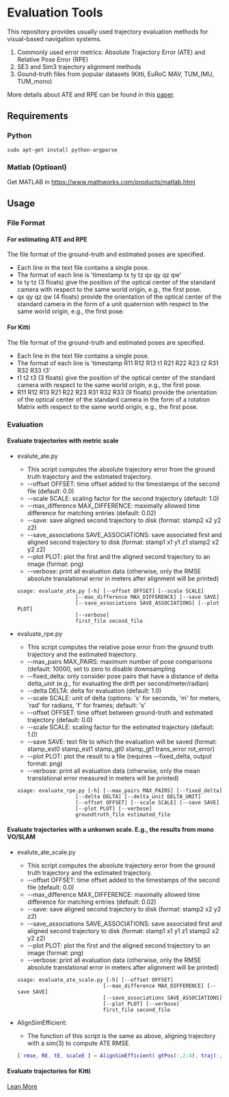 # Evaluation Tools


This repository provides usually used trajectory evaluation methods for visual-based navigation systems.

1. Commonly used error metrics: Absolute Trajectory Error (ATE) and Relative Pose Error (RPE)
2. SE3 and Sim3 trajectory alignment methods 
3. Gound-truth files from popular datasets (Kitti, EuRoC MAV, TUM_IMU, TUM_mono)

More details about ATE and RPE can be found in this [paper](https://ieeexplore.ieee.org/abstract/document/6385773/).

## Requirements

### Python 

```shell
sudo apt-get install python-argparse
```

### Matlab (Optioanl)

Get MATLAB in <https://www.mathworks.com/products/matlab.html>

## Usage

### File Format

#### For estimating ATE and RPE

The file format of the ground-truth and estimated poses are specified.

- Each line in the text file contains a single pose.
- The format of each line is 'timestamp tx ty tz qx qy qz qw'
- tx ty tz (3 floats) give the position of the optical center of the standard camera with respect to the same world origin, e.g., the first pose.
- qx qy qz qw (4 floats) provide the orientation of the optical center of the standard camera in the form of a unit quaternion with respect to the same world origin, e.g., the first pose.

#### For Kitti

The file format of the ground-truth and estimated poses are specified.

- Each line in the text file contains a single pose.
- The format of each line is 'timestamp R11 R12 R13 t1 R21 R22 R23 t2 R31 R32 R33 t3'
- t1 t2 t3 (3 floats) give the position of the optical center of the standard camera with respect to the same world origin, e.g., the first pose.
- R11 R12 R13 R21 R22 R23 R31 R32 R33 (9 floats) provide the orientation of the optical center of the standard camera in the form of a rotation Matrix with respect to the same world origin, e.g., the first pose.

### Evaluation

#### Evaluate trajectories with metric scale

- evalute_ate.py
    - This script computes the absolute trajectory error from the ground truth trajectory and the estimated trajectory. 
    - --offset OFFSET: time offset added to the timestamps of the second file (default: 0.0)
    - --scale SCALE: scaling factor for the second trajectory (default: 1.0)
    - --max_difference MAX_DIFFERENCE: maximally allowed time difference for matching entries (default: 0.02)
    - --save: save aligned second trajectory to disk (format: stamp2 x2 y2 z2)
    - --save_associations SAVE_ASSOCIATIONS: save associated first and aligned second trajectory to disk (format: stamp1 x1 y1 z1 stamp2 x2 y2 z2)
    - --plot PLOT: plot the first and the aligned second trajectory to an image (format: png)
    - --verbose: print all evaluation data (otherwise, only the RMSE absolute translational error in meters after alignment will be printed)

    ``` shell
    usage: evaluate_ate.py [-h] [--offset OFFSET] [--scale SCALE]
                       [--max_difference MAX_DIFFERENCE] [--save SAVE]
                       [--save_associations SAVE_ASSOCIATIONS] [--plot PLOT]
                       [--verbose]
                       first_file second_file
    ```

- evaluate_rpe.py
    - This script computes the relative pose error from the ground truth trajectory and the estimated trajectory. 
    - --max_pairs MAX_PAIRS: maximum number of pose comparisons (default: 10000, set to zero to disable downsampling
    - --fixed_delta: only consider pose pairs that have a distance of delta delta_unit (e.g., for evaluating the drift per second/meter/radian)
    - --delta DELTA: delta for evaluation (default: 1.0)
    - --scale SCALE: unit of delta (options: \'s\' for seconds, \'m\' for meters, \'rad\' for radians, \'f\' for frames; default: \'s\'
    - --offset OFFSET: time offset between ground-truth and estimated trajectory (default: 0.0)
    - --scale SCALE: scaling factor for the estimated trajectory (default: 1.0)
    - --save SAVE: text file to which the evaluation will be saved (format: stamp_est0 stamp_est1 stamp_gt0 stamp_gt1 trans_error rot_error)
    - --plot PLOT: plot the result to a file (requires --fixed_delta, output format: png)
    - --verbose: print all evaluation data (otherwise, only the mean translational error measured in meters will be printed)

    ``` shell
    usage: evaluate_rpe.py [-h] [--max_pairs MAX_PAIRS] [--fixed_delta]
                       [--delta DELTA] [--delta_unit DELTA_UNIT]
                       [--offset OFFSET] [--scale SCALE] [--save SAVE]
                       [--plot PLOT] [--verbose]
                       groundtruth_file estimated_file
    ```

#### Evaluate trajectories with a unkonwn scale. E.g., the results from mono VO/SLAM

- evalute_ate_scale.py
    - This script computes the absolute trajectory error from the ground truth trajectory and the estimated trajectory. 
    - --offset OFFSET: time offset added to the timestamps of the second file (default: 0.0)
    - --max_difference MAX_DIFFERENCE: maximally allowed time difference for matching entries (default: 0.02)
    - --save: save aligned second trajectory to disk (format: stamp2 x2 y2 z2)
    - --save_associations SAVE_ASSOCIATIONS: save associated first and aligned second trajectory to disk (format: stamp1 x1 y1 z1 stamp2 x2 y2 z2)
    - --plot PLOT: plot the first and the aligned second trajectory to an image (format: png)
    - --verbose: print all evaluation data (otherwise, only the RMSE absolute translational error in meters after alignment will be printed)

    ``` shell
    usage: evaluate_ate_scale.py [-h] [--offset OFFSET]
                                [--max_difference MAX_DIFFERENCE] [--save SAVE]
                                [--save_associations SAVE_ASSOCIATIONS]
                                [--plot PLOT] [--verbose]
                                first_file second_file
    ```

- AlignSimEfficient: 
    - The function of this script is the same as above, aligning trajectory with a sim(3) to compute ATE RMSE.

    ``` matlab
    [ rmse, RE, tE, scaleE ] = AlignSimEfficient( gtPos(:,2:4), traj(:,2:4) );
    ```

#### Evaluate trajectories for Kitti

[Lean More](Kitti-devkit/readme.txt)




